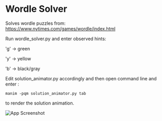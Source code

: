 
# Wordle Solver

Solves wordle puzzles from: https://www.nytimes.com/games/wordle/index.html

Run wordle_solver.py and enter observed hints:

'g' -> green

'y' -> yellow

'b' -> black/gray

Edit solution_animator.py accordingly and then open command line and enter :

```manim -pqm solution_animator.py tab```

to render the solution animation.





![App Screenshot](https://raw.githubusercontent.com/Lyeriff/pyprojects/main/Wordle%20Solver/Screenshot.png)

